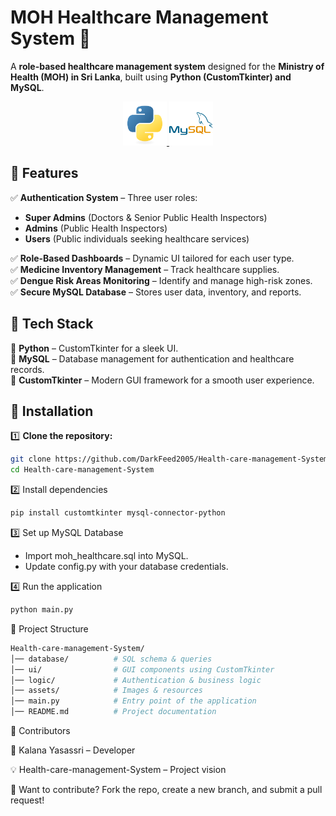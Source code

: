 # MOH Healthcare Management System 🏥  

A **role-based healthcare management system** designed for the **Ministry of Health (MOH) in Sri Lanka**, built using **Python (CustomTkinter) and MySQL**.

<p align="center">
<a href="https://www.python.org" target="_blank" rel="noreferrer"> <img src="https://raw.githubusercontent.com/devicons/devicon/master/icons/python/python-original.svg" alt="python" width="70" height="70"/> </a>
<a href="https://www.mysql.com/" target="_blank" rel="noreferrer"> <img src="https://raw.githubusercontent.com/devicons/devicon/master/icons/mysql/mysql-original-wordmark.svg" alt="mysql" width="70" height="70"/> </a>
</p>

## 🔹 Features  
✅ **Authentication System** – Three user roles:  
   - **Super Admins** (Doctors & Senior Public Health Inspectors)  
   - **Admins** (Public Health Inspectors)  
   - **Users** (Public individuals seeking healthcare services)  

✅ **Role-Based Dashboards** – Dynamic UI tailored for each user type.  
✅ **Medicine Inventory Management** – Track healthcare supplies.  
✅ **Dengue Risk Areas Monitoring** – Identify and manage high-risk zones.  
✅ **Secure MySQL Database** – Stores user data, inventory, and reports.  

## 📌 Tech Stack  
🔹 **Python** – CustomTkinter for a sleek UI.  
🔹 **MySQL** – Database management for authentication and healthcare records.  
🔹 **CustomTkinter** – Modern GUI framework for a smooth user experience.  

## 🚀 Installation  
1️⃣ **Clone the repository:**  
   ```bash
   git clone https://github.com/DarkFeed2005/Health-care-management-System.git
   cd Health-care-management-System
```

2️⃣ Install dependencies
```bash
pip install customtkinter mysql-connector-python
```
3️⃣ Set up MySQL Database

- Import moh_healthcare.sql into MySQL.
- Update config.py with your database credentials.
  
4️⃣ Run the application
```bash
python main.py
```
📂 Project Structure
```bash
Health-care-management-System/
│── database/          # SQL schema & queries  
│── ui/                # GUI components using CustomTkinter  
│── logic/             # Authentication & business logic  
│── assets/            # Images & resources  
│── main.py            # Entry point of the application  
│── README.md          # Project documentation  
```

📢 Contributors

👤 Kalana Yasassri – Developer

💡 Health-care-management-System – Project vision

📩 Want to contribute? Fork the repo, create a new branch, and submit a pull request!




